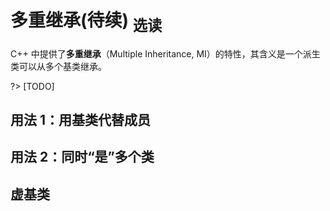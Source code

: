 # 多重继承(待续) <sub>选读</sub>

C++ 中提供了**多重继承**（Multiple Inheritance, MI）的特性，其含义是一个派生类可以从多个基类继承。

?> [TODO]

## 用法 1：用基类代替成员

## 用法 2：同时“是”多个类

## 虚基类
